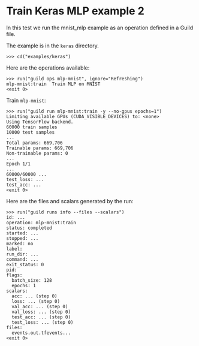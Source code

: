 # Train Keras MLP example 2

In this test we run the mnist_mlp example as an operation defined in a
Guild file.

The example is in the `keras` directory.

    >>> cd("examples/keras")

Here are the operations available:

    >>> run("guild ops mlp-mnist", ignore="Refreshing")
    mlp-mnist:train  Train MLP on MNIST
    <exit 0>

Train `mlp-mnist`:

    >>> run("guild run mlp-mnist:train -y --no-gpus epochs=1")
    Limiting available GPUs (CUDA_VISIBLE_DEVICES) to: <none>
    Using TensorFlow backend.
    60000 train samples
    10000 test samples
    ...
    Total params: 669,706
    Trainable params: 669,706
    Non-trainable params: 0
    ...
    Epoch 1/1
    ...
    60000/60000 ...
    test_loss: ...
    test_acc: ...
    <exit 0>

Here are the files and scalars generated by the run:

    >>> run("guild runs info --files --scalars")
    id: ...
    operation: mlp-mnist:train
    status: completed
    started: ...
    stopped: ...
    marked: no
    label:
    run_dir: ...
    command: ...
    exit_status: 0
    pid:
    flags:
      batch_size: 128
      epochs: 1
    scalars:
      acc: ... (step 0)
      loss: ... (step 0)
      val_acc: ... (step 0)
      val_loss: ... (step 0)
      test_acc: ... (step 0)
      test_loss: ... (step 0)
    files:
      events.out.tfevents...
    <exit 0>
